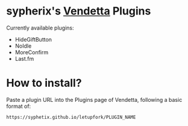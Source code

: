 # sypherix's [Vendetta](https://github.com/vendetta-mod/Vendetta) Plugins

Currently available plugins:
- HideGiftButton
- NoIdle
- MoreConfirm
- Last.fm

# How to install?
Paste a plugin URL into the Plugins page of Vendetta, following a basic format of:

`https://syphetix.github.io/letupfork/PLUGIN_NAME`
